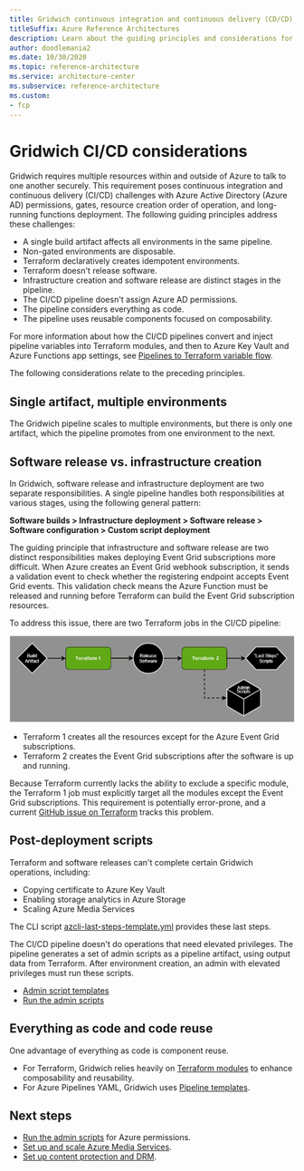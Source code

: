 ```yaml
---
title: Gridwich continuous integration and continuous delivery (CD/CD) pipeline
titleSuffix: Azure Reference Architectures
description: Learn about the guiding principles and considerations for the Gridwich continuous integration and continuous delivery (CD/CD) pipeline.
author: doodlemania2
ms.date: 10/30/2020
ms.topic: reference-architecture
ms.service: architecture-center
ms.subservice: reference-architecture
ms.custom:
- fcp
---
```


# Gridwich CI/CD considerations

Gridwich requires multiple resources within and outside of Azure to talk to one another securely. This requirement poses continuous integration and continuous delivery (CI/CD) challenges with Azure Active Directory (Azure AD) permissions, gates, resource creation order of operation, and long-running functions deployment. The following guiding principles address these challenges:

- A single build artifact affects all environments in the same pipeline.
- Non-gated environments are disposable.
- Terraform declaratively creates idempotent environments.
- Terraform doesn't release software.
- Infrastructure creation and software release are distinct stages in the pipeline.
- The CI/CD pipeline doesn't assign Azure AD permissions.
- The pipeline considers everything as code.
- The pipeline uses reusable components focused on composability.

For more information about how the CI/CD pipelines convert and inject pipeline variables into Terraform modules, and then to Azure Key Vault and Azure Functions app settings, see [Pipelines to Terraform variable flow](variable-group-terraform-flow.md).

The following considerations relate to the preceding principles.

## Single artifact, multiple environments

The Gridwich pipeline scales to multiple environments, but there is only one artifact, which the pipeline promotes from one environment to the next.

## Software release vs. infrastructure creation

In Gridwich, software release and infrastructure deployment are two separate responsibilities. A single pipeline handles both responsibilities at various stages, using the following general pattern:

**Software builds > Infrastructure deployment > Software release > Software configuration > Custom script deployment**

The guiding principle that infrastructure and software release are two distinct responsibilities makes deploying Event Grid subscriptions more difficult. When Azure creates an Event Grid webhook subscription, it sends a validation event to check whether the registering endpoint accepts Event Grid events. This validation check means the Azure Function must be released and running before Terraform can build the Event Grid subscription resources.

To address this issue, there are two Terraform jobs in the CI/CD pipeline:

![Diagram showing the Terraform sandwich jobs.](media/terraform-sandwich.png)

- Terraform 1 creates all the resources except for the Azure Event Grid subscriptions.
- Terraform 2 creates the Event Grid subscriptions after the software is up and running.

Because Terraform currently lacks the ability to exclude a specific module, the Terraform 1 job must explicitly target all the modules except the Event Grid subscriptions. This requirement is potentially error-prone, and a current [GitHub issue on Terraform](https://github.com/hashicorp/terraform/issues/2253) tracks this problem.

## Post-deployment scripts

Terraform and software releases can't complete certain Gridwich operations, including:

- Copying certificate to Azure Key Vault
- Enabling storage analytics in Azure Storage
- Scaling Azure Media Services

The CLI script [azcli-last-steps-template.yml](https://github.com/mspnp/gridwich/infrastructure/azure-pipelines/templates/steps/azcli-last-steps-template.yml) provides these last steps.

The CI/CD pipeline doesn't do operations that need elevated privileges. The pipeline generates a set of admin scripts as a pipeline artifact, using output data from Terraform. After environment creation, an admin with elevated privileges must run these scripts.

- [Admin script templates](https://github.com/mspnp/gridwich/infrastructure/terraform/bashscriptgenerator/templates)
- [Run the admin scripts](admin-scripts.md)

## Everything as code and code reuse

One advantage of everything as code is component reuse.

- For Terraform, Gridwich relies heavily on [Terraform modules](https://www.terraform.io/docs/modules/composition.html) to enhance composability and reusability.
- For Azure Pipelines YAML, Gridwich uses [Pipeline templates](/azure/devops/pipelines/process/templates).

## Next steps

- [Run the admin scripts](admin-scripts.md) for Azure permissions.
- [Set up and scale Azure Media Services](media-services-setup-scale.md).
- [Set up content protection and DRM](gridwich-content-protection-drm.md).

